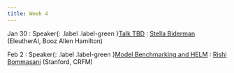 ```yaml
---
title: Week 4
---
```


Jan 30
: Speaker{: .label .label-green }[Talk TBD](#)
  : [Stella Biderman](https://www.stellabiderman.com/) (EleutherAI, Booz Allen Hamilton)

Feb 2
: Speaker{: .label .label-green }[Model Benchmarking and HELM](https://crfm.stanford.edu/helm/v1.0/)
  : [Rishi Bommasani](https://rishibommasani.github.io/) (Stanford, CRFM)